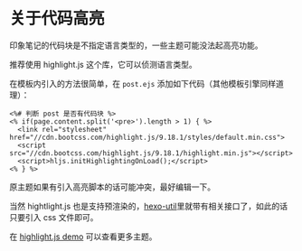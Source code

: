 # 关于代码高亮

印象笔记的代码块是不指定语言类型的，一些主题可能没法起高亮功能。

推荐使用 highlight.js 这个库，它可以侦测语言类型。

在模板内引入的方法很简单，在 `post.ejs` 添加如下代码（其他模板引擎同样道理）：

```ejs
<%# 判断 post 是否有代码块 %>
<% if(page.content.split('<pre>').length > 1) { %>
  <link rel="stylesheet" href="//cdn.bootcss.com/highlight.js/9.18.1/styles/default.min.css">
  <script src="//cdn.bootcss.com/highlight.js/9.18.1/highlight.min.js"></script>
  <script>hljs.initHighlightingOnLoad();</script>
<% } %>
```

原主题如果有引入高亮脚本的话可能冲突，最好编辑一下。

当然 hightlight.js 也是支持预渲染的，[hexo-util](https://github.com/hexojs/hexo-util#highlightstr-options)里就带有相关接口了，如此的话只要引入 css 文件即可。

在 [highlight.js demo](https://highlightjs.org/static/demo/) 可以查看更多主题。

